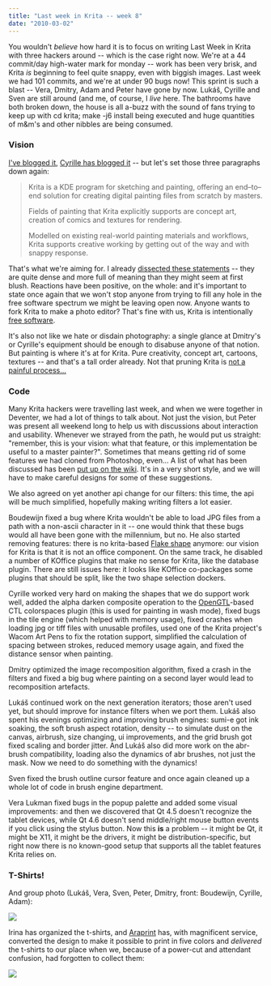 ```yaml
---
title: "Last week in Krita -- week 8"
date: "2010-03-02"
---
```


You wouldn't _believe_ how hard it is to focus on writing Last Week in Krita with three hackers around -- which is the case right now. We're at a 44 commit/day high-water mark for monday -- work has been very brisk, and Krita _is_ beginning to feel quite snappy, even with biggish images. Last week we had 101 commits, and we're at under 90 bugs now! This sprint is such a blast -- Vera, Dmitry, Adam and Peter have gone by now. Lukáš, Cyrille and Sven are still around (and me, of course, I _live_ here. The bathrooms have both broken down, the house is all a-buzz with the sound of fans trying to keep up with cd krita; make -j6 install being executed and huge quantities of m&m's and other nibbles are being consumed.

### Vision

[I've blogged it](https://valdyas.org/fading/software/a-vision-for-krita/), [Cyrille has blogged it](http://blog.cberger.net/2010/02/27/krita-meeting-2010-%E2%80%93-day-1-2/) -- but let's set those three paragraphs down again:

> Krita is a KDE program for sketching and painting, offering an end–to–end solution for creating digital painting files from scratch by masters.
> 
> Fields of painting that Krita explicitly supports are concept art, creation of comics and textures for rendering.
> 
> Modelled on existing real-world painting materials and workflows, Krita supports creative working by getting out of the way and with snappy response.

That's what we're aiming for. I already [dissected these statements](http://www.valdyas.org/fading/index.cgi/hacking/lastweekend.html) -- they are quite dense and more full of meaning than they might seem at first blush. Reactions have been positive, on the whole: and it's important to state once again that we won't stop anyone from trying to fill any hole in the free software spectrum we might be leaving open now. Anyone wants to fork Krita to make a photo editor? That's fine with us, Krita is intentionally [free software](http://www.fsf.org/).

It's also not like we hate or disdain photography: a single glance at Dmitry's or Cyrille's equipment should be enough to disabuse anyone of that notion. But painting is where it's at for Krita. Pure creativity, concept art, cartoons, textures -- and that's a tall order already. Not that pruning Krita is [not a painful process...](http://blog.cberger.net/2010/03/02/the-difficult-choice-of-removing-features/)

### Code

Many Krita hackers were travelling last week, and when we were together in Deventer, we had a lot of things to talk about. Not just the vision, but Peter was present all weekend long to help us with discussions about interaction and usability. Whenever we strayed from the path, he would put us straight: "remember, this is your vision: what that feature, or this implementation be useful to a master painter?". Sometimes that means getting rid of some features we had cloned from Photoshop, even... A list of what has been discussed has been [put up on the wiki](http://wiki.koffice.org/index.php?title=Krita/Usability). It's in a very short style, and we will have to make careful designs for some of these suggestions.

We also agreed on yet another api change for our filters: this time, the api will be much simplified, hopefully making writing filters a lot easier.

Boudewijn fixed a bug where Krita wouldn't be able to load JPG files from a path with a non-ascii character in it -- one would think that these bugs would all have been gone with the millennium, but no. He also started removing features: there is no krita-based [Flake shape](http://wiki.koffice.org/index.php?title=Libs/Flake) anymore: our vision for Krita is that it is not an office component. On the same track, he disabled a number of KOffice plugins that make no sense for Krita, like the database plugin. There are still issues here: it looks like KOffice co-packages some plugins that should be split, like the two shape selection dockers.

Cyrille worked very hard on making the shapes that we do support work well, added the alpha darken composite operation to the [OpenGTL](http://www.opengtl.org)\-based CTL colorspaces plugin (this is used for painting in wash mode), fixed bugs in the tile engine (which helped with memory usage), fixed crashes when loading jpg or tiff files with unusable profiles, used one of the Krita project's Wacom Art Pens to fix the rotation support, simplified the calculation of spacing between strokes, reduced memory usage again, and fixed the distance sensor when painting.

Dmitry optimized the image recomposition algorithm, fixed a crash in the filters and fixed a big bug where painting on a second layer would lead to recomposition artefacts.

Lukáš continued work on the next generation iterators; those aren't used yet, but should improve for instance filters when we port them. Lukáš also spent his evenings optimizing and improving brush engines: sumi-e got ink soaking, the soft brush aspect rotation, density -- to simulate dust on the canvas, airbrush, size changing, ui improvements, and the grid brush got fixed scaling and border jitter. And Lukáš also did more work on the abr-brush compatibility, loading also the dynamics of abr brushes, not just the mask. Now we need to do something with the dynamics!

Sven fixed the brush outline cursor feature and once again cleaned up a whole lot of code in brush engine department.

Vera Lukman fixed bugs in the popup palette and added some visual improvements: and then we discovered that Qt 4.5 doesn't recognize the tablet devices, while Qt 4.6 doesn't send middle/right mouse button events if you click using the stylus button. Now this **is** a problem -- it might be Qt, it might be X11, it might be the drivers, it might be distribution-specific, but right now there is no known-good setup that supports all the tablet features Krita relies on.

### T-Shirts!

And group photo (Lukáš, Vera, Sven, Peter, Dmitry, front: Boudewijn, Cyrille, Adam):

![](../images/krita-team.jpg)

Irina has organized the t-shirts, and [Araprint](http://araprint.nl) has, with magnificent service, converted the design to make it possible to print in five colors and _delivered_ the t-shirts to our place when we, because of a power-cut and attendant confusion, had forgotten to collect them:

![](../images/img_1772.jpg)
